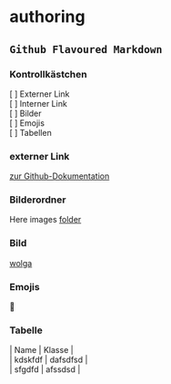 # authoring

## `Github Flavoured Markdown`

### Kontrollkästchen

[ ] Externer Link  
[ ] Interner Link  
[ ] Bilder  
[ ] Emojis  
[ ] Tabellen  

### externer Link 

[zur Github-Dokumentation](https://help.github.com/en)

### Bilderordner 

Here images [folder](images)

### Bild

[wolga](wolga.jpg)

### Emojis  
🌇

### Tabelle  
| Name | Klasse |  
| kdskfdf | dafsdfsd |  
| sfgdfd | afssdsd |  
